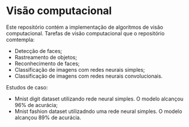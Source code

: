 # Visão computacional
Este repositório contém a implementação de algoritmos de visão computacional.
Tarefas de visão computacional que o repositório comtempla:
- Detecção de faces;
- Rastreamento de objetos;
- Reconhecimento de faces;
- Classificação de imagens com redes neurais simples;
- Classificação de imagens com redes neurais convolucionais.

Estudos de caso:
- Mnist digit dataset utilizando rede neural simples. O modelo alcançou 96% de acurácia;
- Mnist fashion dataset utilizadndo uma rede neural simples. O modelo alcançou 89% de acurácia.
